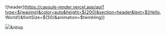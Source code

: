 

<!--
**Saru-github/Saru-github** is a ✨ _special_ ✨ repository because its `README.md` (this file) appears on your GitHub profile.

Here are some ideas to get you started:

- 🔭 I’m currently working on ...
- 🌱 I’m currently learning ...
- 👯 I’m looking to collaborate on ...
- 🤔 I’m looking for help with ...
- 💬 Ask me about ...
- 📫 How to reach me: ...
- 😄 Pronouns: ...
- ⚡ Fun fact: ...
-->


![header](https://capsule-render.vercel.app/api?type=${waving}&color=auto&height=${200}&section=header&text=${Hello, World!}&fontSize=${50}&animation=$twinkling})

<img src="https://img.shields.io/badge/${아이콘}-${색상}?style=${뱃지스타일}&logo=${텍스트}&logoColor=${텍스트 색상}"/></a>&nbsp
